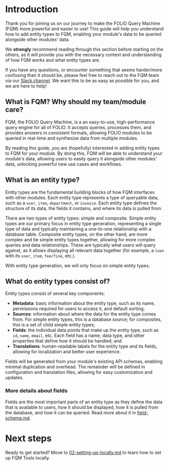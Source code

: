 # Introduction

Thank you for joining us on our journey to make the FOLIO Query Machine (FQM) more powerful and easier to use! This guide will help you understand how to add entity types to FQM, enabling your module's data to be queried alongside other modules' data.

We **strongly** recommend reading through this section before starting on the others, as it will provide you with the necessary context and understanding of how FQM works and what entity types are.

If you have any questions, or encounter something that seems harder/more confusing than it should be, please feel free to reach out to the FQM team via our [Slack channel](https://open-libr-foundation.slack.com/archives/C065XKBNARG). We want this to be as easy as possible for you, and we are here to help!

## What is FQM? Why should my team/module care?

FQM, the FOLIO Query Machine, is a an easy-to-use, high-performance query engine for all of FOLIO. It accepts queries, processes them, and provides answers in consistent formats, allowing FOLIO modules to be queried in real-time and synthesize data from multiple modules.

By reading this guide, you are (hopefully) interested in adding entity types to FQM for your module. By doing this, FQM will be able to understand your module's data, allowing users to easily query it alongside other modules' data, unlocking powerful new use cases and workflows.

## What is an entity type?

Entity types are the fundamental building blocks of how FQM interfaces with other modules. Each entity type represents a type of queryable data, such as a `user`, `item`, `department`, or `invoice`. Each entity type defines the structure of its data, the fields it contains, and where its data is pulled from.

There are two types of entity types: simple and composite. Simple entity types are our primary focus in entity type generation, representing a single type of data and typically maintaining a one-to-one relationship with a database table. Composite entity types, on the other hand, are more complex and tie simple entity types together, allowing for more complex queries and data relationships. These are typically what users will query against, as it allows displaying all relevant data together (for example, a `loan` with its `user`, `item`, `fee/fine`, etc.).

With entity type generation, we will only focus on simple entity types.

## What do entity types consist of?

Entity types consist of several key components:

- **Metadata**: basic information about the entity type, such as its name, permissions required for users to access it, and default sorting;
- **Sources**: information about where the data for the entity type comes from. For simple entity types, this is a database source; for composites, this is a set of child simple entity types;
- **Fields**: the individual data points that make up the entity type, such as `id`, `name`, `email`, etc. Each field has a name, data type, and other properties that define how it should be handled; and
- **Translations**: human-readable labels for the entity type and its fields, allowing for localization and better user experience.

Fields will be generated from your module's existing API schemas, enabling minimal duplication and overhead. The remainder will be defined in configuration and translation files, allowing for easy customization and updates.

### More details about fields

Fields are the most important parts of an entity type as they define the data that is available to users, how it should be displayed, how it is pulled from the database, and how it can be queried. Read more about it in [field-schema.md](field-schema.md).

# Next steps

Ready to get started? Move to [02-setting-up-locally.md](02-setting-up-locally.md) to learn how to set up FQM Tools locally.

